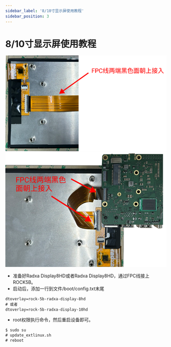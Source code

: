 ```yaml
---
sidebar_label: '8/10寸显示屏使用教程'
sidebar_position: 3
---
```



# 8/10寸显示屏使用教程

![显示屏安装-01](../../../../static/img/rock5b/display-8hd-01.png)
![显示屏安装-02](../../../../static/img/rock5b/display-8hd-02.png)
- 准备好Radxa Display8HD或者Radxa Display8HD，通过FPC线接上ROCK5B。
- 启动后，添加一行到文件/boot/config.txt末尾
```
dtoverlay=rock-5b-radxa-display-8hd
# 或者
dtoverlay=rock-5b-radxa-display-10hd
```
- root权限执行命令，然后重启设备即可。
```
$ sudo su
# update_extlinux.sh
# reboot
```